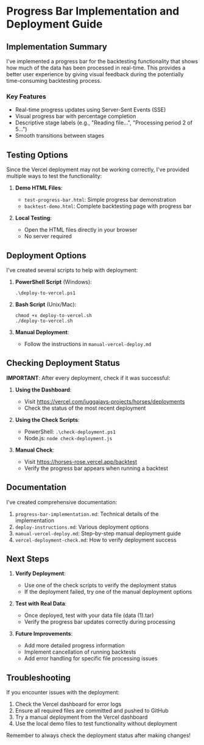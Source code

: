 # Progress Bar Implementation and Deployment Guide

## Implementation Summary

I've implemented a progress bar for the backtesting functionality that shows how much of the data has been processed in real-time. This provides a better user experience by giving visual feedback during the potentially time-consuming backtesting process.

### Key Features

- Real-time progress updates using Server-Sent Events (SSE)
- Visual progress bar with percentage completion
- Descriptive stage labels (e.g., "Reading file...", "Processing period 2 of 5...")
- Smooth transitions between stages

## Testing Options

Since the Vercel deployment may not be working correctly, I've provided multiple ways to test the functionality:

1. **Demo HTML Files**:
   - `test-progress-bar.html`: Simple progress bar demonstration
   - `backtest-demo.html`: Complete backtesting page with progress bar

2. **Local Testing**:
   - Open the HTML files directly in your browser
   - No server required

## Deployment Options

I've created several scripts to help with deployment:

1. **PowerShell Script** (Windows):
   ```
   .\deploy-to-vercel.ps1
   ```

2. **Bash Script** (Unix/Mac):
   ```
   chmod +x deploy-to-vercel.sh
   ./deploy-to-vercel.sh
   ```

3. **Manual Deployment**:
   - Follow the instructions in `manual-vercel-deploy.md`

## Checking Deployment Status

**IMPORTANT**: After every deployment, check if it was successful:

1. **Using the Dashboard**:
   - Visit https://vercel.com/juggajays-projects/horses/deployments
   - Check the status of the most recent deployment

2. **Using the Check Scripts**:
   - PowerShell: `.\check-deployment.ps1`
   - Node.js: `node check-deployment.js`

3. **Manual Check**:
   - Visit https://horses-rose.vercel.app/backtest
   - Verify the progress bar appears when running a backtest

## Documentation

I've created comprehensive documentation:

1. `progress-bar-implementation.md`: Technical details of the implementation
2. `deploy-instructions.md`: Various deployment options
3. `manual-vercel-deploy.md`: Step-by-step manual deployment guide
4. `vercel-deployment-check.md`: How to verify deployment success

## Next Steps

1. **Verify Deployment**:
   - Use one of the check scripts to verify the deployment status
   - If the deployment failed, try one of the manual deployment options

2. **Test with Real Data**:
   - Once deployed, test with your data file (data (1).tar)
   - Verify the progress bar updates correctly during processing

3. **Future Improvements**:
   - Add more detailed progress information
   - Implement cancellation of running backtests
   - Add error handling for specific file processing issues

## Troubleshooting

If you encounter issues with the deployment:

1. Check the Vercel dashboard for error logs
2. Ensure all required files are committed and pushed to GitHub
3. Try a manual deployment from the Vercel dashboard
4. Use the local demo files to test functionality without deployment

Remember to always check the deployment status after making changes!